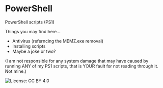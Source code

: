 # PowerShell

PowerShell scripts (PS1)

Things you may find here...

- Antivirus (referncing the MEMZ.exe removal)
- Installing scripts
- Maybe a joke or two?

(I am not responsible for any system damage that may have caused by running ANY of my PS1 scripts, that is YOUR fault for not reading through it. Not mine.)

  ![License: CC BY 4.0](https://img.shields.io/badge/License-CC%20BY%204.0-lightgrey)
